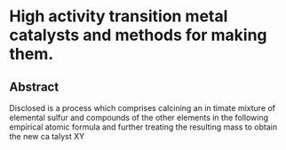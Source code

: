 # High activity transition metal catalysts and methods for making them.

## Abstract
Disclosed is a process which comprises calcining an in timate mixture of elemental sulfur and compounds of the other elements in the following empirical atomic formula and further treating the resulting mass to obtain the new ca talyst XY